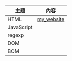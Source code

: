 主題                | 內容
--------------------|--------------------------------------------
HTML  | [my_website](.../website/my_website.html)
JavaScript | 
regexp  | 
DOM  | 
BOM  | 